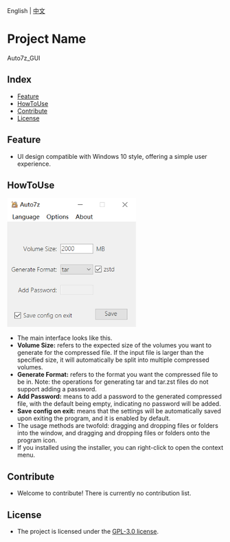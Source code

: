 English | [中文](https://github.com/Latte-Yogurt/Auto7z_Rev/blob/main/README_CN.md)
# Project Name
Auto7z_GUI

## Index
- [Feature](#Feature)
- [HowToUse](#HowToUse)
- [Contribute](#Contribute)
- [License](#License)

## Feature
- UI design compatible with Windows 10 style, offering a simple user experience.

## HowToUse
<div align="left">
  <img src="https://github.com/Latte-Yogurt/Auto7z_Rev/blob/main/Auto7z_Rev.png" width="300" height="300">
</div>

- The main interface looks like this.
- **Volume Size:** refers to the expected size of the volumes you want to generate for the compressed file. If the input file is larger than the specified size, it will automatically be split into multiple compressed volumes.
- **Generate Format:** refers to the format you want the compressed file to be in. Note: the operations for generating tar and tar.zst files do not support adding a password.
- **Add Password:** means to add a password to the generated compressed file, with the default being empty, indicating no password will be added.
- **Save config on exit:** means that the settings will be automatically saved upon exiting the program, and it is enabled by default.
- The usage methods are twofold: dragging and dropping files or folders into the window, and dragging and dropping files or folders onto the program icon.
- If you installed using the installer, you can right-click to open the context menu.

## Contribute
- Welcome to contribute! There is currently no contribution list.

## License
- The project is licensed under the [GPL-3.0 license](LICENSE).
